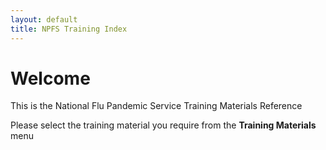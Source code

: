 ```yaml
---
layout: default
title: NPFS Training Index
---
```

# Welcome

This is the National Flu Pandemic Service Training Materials Reference

Please select the training material you require from the **Training Materials** menu
